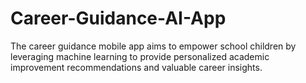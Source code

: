 # Career-Guidance-AI-App
The career guidance mobile app aims to empower school children by leveraging machine learning to provide personalized academic improvement recommendations and valuable career insights.
